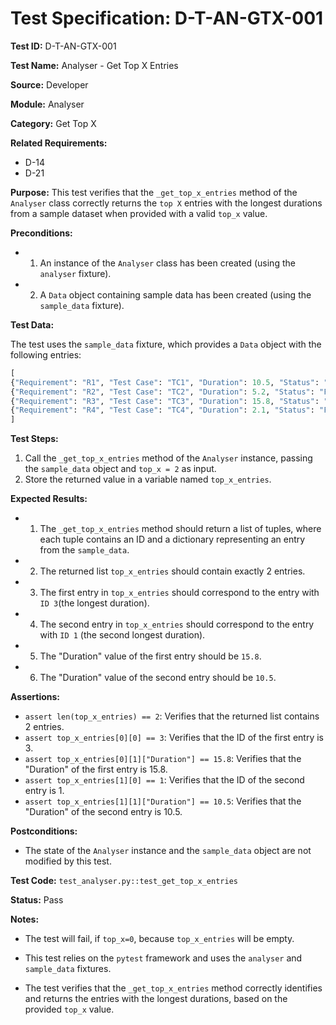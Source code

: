 # Test Specification: D-T-AN-GTX-001

**Test ID:** D-T-AN-GTX-001

**Test Name:** Analyser - Get Top X Entries

**Source:** Developer

**Module:** Analyser

**Category:** Get Top X

**Related Requirements:**

*   D-14
*   D-21

**Purpose:**
This test verifies that the `_get_top_x_entries` method of the `Analyser` class correctly returns the `top X` entries with the longest durations from a sample dataset when provided with a valid `top_x` value.

**Preconditions:**

*   1) An instance of the `Analyser` class has been created (using the `analyser` fixture).
*   2) A `Data` object containing sample data has been created (using the `sample_data` fixture).

**Test Data:**

The test uses the `sample_data` fixture, which provides a `Data` object with the following entries:

```python
[
{"Requirement": "R1", "Test Case": "TC1", "Duration": 10.5, "Status": "Passed"},
{"Requirement": "R2", "Test Case": "TC2", "Duration": 5.2, "Status": "Failed"},
{"Requirement": "R3", "Test Case": "TC3", "Duration": 15.8, "Status": "Passed"},
{"Requirement": "R4", "Test Case": "TC4", "Duration": 2.1, "Status": "Failed"}
]
```

**Test Steps:**

1.  Call the `_get_top_x_entries` method of the `Analyser` instance, passing the `sample_data` object and `top_x = 2` as input.
2.  Store the returned value in a variable named `top_x_entries`.

**Expected Results:**

*   1) The `_get_top_x_entries` method should return a list of tuples, where each tuple contains an ID and a dictionary representing an entry from the `sample_data`.
*   2) The returned list `top_x_entries` should contain exactly 2 entries.
*   3) The first entry in `top_x_entries` should correspond to the entry with `ID 3`(the longest duration).
*   4) The second entry in `top_x_entries` should correspond to the entry with `ID 1` (the second longest duration).
*   5) The "Duration" value of the first entry should be `15.8`.
*   6) The "Duration" value of the second entry should be `10.5`.

**Assertions:**

*   `assert len(top_x_entries) == 2`: Verifies that the returned list contains 2 entries.
*   `assert top_x_entries[0][0] == 3`: Verifies that the ID of the first entry is 3.
*   `assert top_x_entries[0][1]["Duration"] == 15.8`: Verifies that the "Duration" of the first entry is 15.8.
*   `assert top_x_entries[1][0] == 1`: Verifies that the ID of the second entry is 1.
*   `assert top_x_entries[1][1]["Duration"] == 10.5`: Verifies that the "Duration" of the second entry is 10.5.

**Postconditions:**

*   The state of the `Analyser` instance and the `sample_data` object are not modified by this test.

**Test Code:** `test_analyser.py::test_get_top_x_entries`

**Status:** Pass

**Notes:**

*   The test will fail, if `top_x=0`, because `top_x_entries` will be empty.

*   This test relies on the `pytest` framework and uses the `analyser` and `sample_data` fixtures.
*   The test verifies that the `_get_top_x_entries` method correctly identifies and returns the entries with the longest durations, based on the provided `top_x` value.
